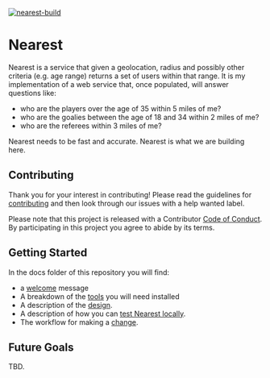 [![nearest-build](https://github.com/hockeyhero/nearest/actions/workflows/ci.yml/badge.svg?branch=main)](https://github.com/hockeyhero/nearest/actions/workflows/ci.yml)

# Nearest

Nearest is a service that given a geolocation, radius and possibly other criteria (e.g. age range) returns a set of users within that range. It is my implementation of a web service that, once populated, will answer questions like: 

- who are the players over the age of 35 within 5 miles of me? 
- who are the goalies between the age of 18 and 34 within 2 miles of me? 
- who are the referees within 3 miles of me? 

Nearest needs to be fast and accurate. Nearest is what we are building here.

## Contributing

Thank you for your interest in contributing! Please read the guidelines for [contributing](https://github.com/hockeyhero/nearest/blob/master/CONTRIBUTING.md) and then look through our issues with a help wanted label. 

Please note that this project is released with a Contributor [Code of Conduct](https://github.com/hockeyhero/nearest/blob/master/CODE_OF_CONDUCT.md). By participating in this project you agree to abide by its terms. 

## Getting Started

In the docs folder of this repository you will find: 

- a [welcome](docs/00%20Welcome.md) message 
- A breakdown of the [tools](docs/01%20Development%20Environment.md) you will need installed
- A description of the [design](02%20Architecture%20and%20Design.md).
- A description of how you can [test Nearest locally](0201%20Testing%20Nearest.md).
- The workflow for making a [change](https://github.com/hockeyhero/nearest/blob/master/docs/03%20Making%20Changes.md). 

## Future Goals

TBD. 



